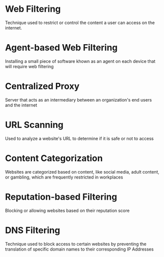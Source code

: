 # Web Filtering

Technique used to restrict or control the content a user can access on the internet.

# Agent-based Web Filtering

Installing a small piece of software khown as an agent on each device that will require web filtering

# Centralized Proxy

Server that acts as an intermediary between an organization's end users and the internet

# URL Scanning

Used to analyze a website's URL to determine if it is safe or not to access

# Content Categorization

Websites are categorized based on content, like social media, adult content, or gambling, which are frequently restricted in workplaces

# Reputation-based Filtering

Blocking or allowing websites based on their reputation score

# DNS Filtering

Technique used to block access to certain websites by preventing the translation of specific domain names to their corresponding IP Addresses

